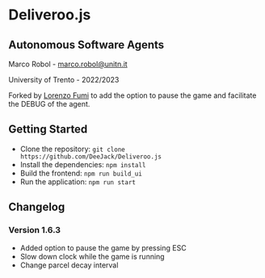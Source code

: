 # Deliveroo.js

## Autonomous Software Agents

Marco Robol - marco.robol@unitn.it

University of Trento - 2022/2023

Forked by [Lorenzo Fumi](https://github.com/DeeJack) to add the option to pause the game and facilitate the DEBUG of the agent.

## Getting Started

- Clone the repository: `git clone https://github.com/DeeJack/Deliveroo.js`
- Install the dependencies: `npm install`
- Build the frontend: `npm run build_ui`
- Run the application: `npm run start`

## Changelog

### Version 1.6.3

- Added option to pause the game by pressing ESC
- Slow down clock while the game is running
- Change parcel decay interval
